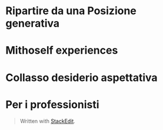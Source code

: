 
# Ripartire da una Posizione generativa

# Mithoself experiences

# Collasso desiderio aspettativa


# Per i professionisti



> Written with [StackEdit](https://stackedit.io/).
<!--stackedit_data:
eyJoaXN0b3J5IjpbLTIyOTQ0MDU3NF19
-->